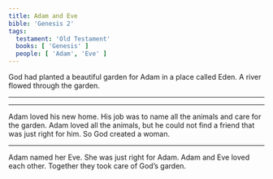 ```yaml
---
title: Adam and Eve
bible: 'Genesis 2'
tags:
  testament: 'Old Testament'
  books: [ 'Genesis' ]
  people: [ 'Adam', 'Eve' ]
---
```


God had planted a beautiful garden for
Adam in a place called Eden.
A river flowed through the garden.

---

<!-- blank page -->

---

Adam loved his new home.
His job was to name all the animals
and care for the garden.
Adam loved all the animals,
but he could not find a friend
that was just right for him.
So God created a woman.

---

Adam named her Eve.
She was just right for Adam.
Adam and Eve loved each other.
Together they took care
of God’s garden.
